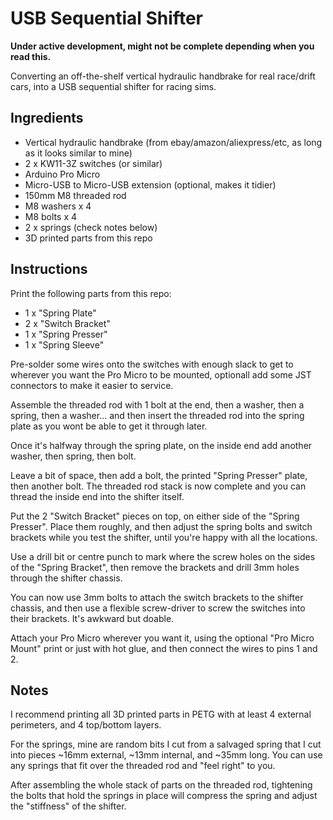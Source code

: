 # USB Sequential Shifter

**Under active development, might not be complete depending when you read this.**

Converting an off-the-shelf vertical hydraulic handbrake for real race/drift cars, into a USB sequential shifter for racing sims.

## Ingredients

- Vertical hydraulic handbrake (from ebay/amazon/aliexpress/etc, as long as it looks similar to mine)
- 2 x KW11-3Z switches (or similar)
- Arduino Pro Micro
- Micro-USB to Micro-USB extension (optional, makes it tidier)
- 150mm M8 threaded rod
- M8 washers x 4
- M8 bolts x 4
- 2 x springs (check notes below)
- 3D printed parts from this repo

## Instructions

Print the following parts from this repo:
- 1 x "Spring Plate"
- 2 x "Switch Bracket"
- 1 x "Spring Presser"
- 1 x "Spring Sleeve"

Pre-solder some wires onto the switches with enough slack to get to wherever you want the Pro Micro to be mounted, optionall add some JST connectors to make it easier to service.

Assemble the threaded rod with 1 bolt at the end, then a washer, then a spring, then a washer... and then insert the threaded rod into the spring plate as you wont be able to get it through later.

Once it's halfway through the spring plate, on the inside end add another washer, then spring, then bolt.

Leave a bit of space, then add a bolt, the printed "Spring Presser" plate, then another bolt. The threaded rod stack is now complete and you can thread the inside end into the shifter itself.

Put the 2 "Switch Bracket" pieces on top, on either side of the "Spring Presser". Place them roughly, and then adjust the spring bolts and switch brackets while you test the shifter, until you're happy with all the locations.

Use a drill bit or centre punch to mark where the screw holes on the sides of the "Spring Bracket", then remove the brackets and drill 3mm holes through the shifter chassis.

You can now use 3mm bolts to attach the switch brackets to the shifter chassis, and then use a flexible screw-driver to screw the switches into their brackets. It's awkward but doable.

Attach your Pro Micro wherever you want it, using the optional "Pro Micro Mount" print or just with hot glue, and then connect the wires to pins 1 and 2.

## Notes

I recommend printing all 3D printed parts in PETG with at least 4 external perimeters, and 4 top/bottom layers.

For the springs, mine are random bits I cut from a salvaged spring that I cut into pieces ~16mm external, ~13mm internal, and ~35mm long. You can use any springs that fit over the threaded rod and "feel right" to  you.

After assembling the whole stack of parts on the threaded rod, tightening the bolts that hold the springs in place will compress the spring and adjust the "stiffness" of the shifter.
